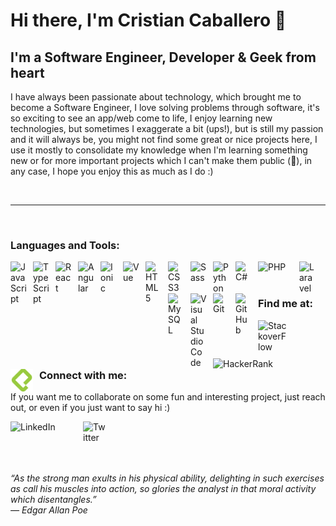 # Hi there, I'm Cristian Caballero 👋



## I'm a Software Engineer, Developer & Geek from heart

I have always been passionate about technology, which brought me to become a Software Engineer, I love solving problems through software, it's so exciting to see an app/web come to life, I enjoy learning new technologies, but sometimes I exaggerate a bit (ups!), but is still my passion and it will always be, you might not find some great or nice projects here, I use it mostly to consolidate my knowledge when I'm learning something new or for more important projects which I can't make them public (🤫), in any case, I hope you enjoy this as much as I do :)

<br />

---

<br />



### Languages and Tools:

<img align="left" alt="JavaScript" width="26px" src="https://cdn.jsdelivr.net/gh/devicons/devicon/icons/javascript/javascript-original.svg" style="padding-right:10px;" />
<img align="left" alt="TypeScript" width="26px" src="https://cdn-icons-png.flaticon.com/512/5968/5968381.png" style="padding-right:10px;" />
<img align="left" alt="React" width="26px" src="https://cdn.jsdelivr.net/gh/devicons/devicon/icons/react/react-original.svg" style="padding-right:10px;" />
<img align="left" alt="Angular" width="26px" src="https://static.cdnlogo.com/logos/a/24/angular-icon.svg" style="padding-right:10px;" />
<img align="left" alt="Ionic" width="26px" src="https://ionicframework.com/img/meta/logo.png" style="padding-right:10px;" />
<img align="left" alt="Vue" width="26px" src="https://cdn.worldvectorlogo.com/logos/vue-9.svg" style="padding-right:10px;" />
<img align="left" alt="HTML5" width="26px" src="https://cdn.jsdelivr.net/gh/devicons/devicon/icons/html5/html5-original.svg" style="padding-right:10px;" />
<img align="left" alt="CSS3" width="26px" src="https://cdn.jsdelivr.net/gh/devicons/devicon/icons/css3/css3-original.svg" style="padding-right:10px;" />
<img align="left" alt="Sass" width="26px" src="https://cdn.jsdelivr.net/gh/devicons/devicon/icons/sass/sass-original.svg" style="padding-right:10px;" />
<img align="left" alt="Python" width="26px" src="https://upload.wikimedia.org/wikipedia/commons/thumb/c/c3/Python-logo-notext.svg/1024px-Python-logo-notext.svg.png" style="padding-right:10px;" />
<img align="left" alt="C#" width="26px" src="https://seeklogo.com/images/C/c-sharp-c-logo-02F17714BA-seeklogo.com.png" style="padding-right:10px;" />
<img align="left" alt="PHP" width="56px" src="https://upload.wikimedia.org/wikipedia/commons/thumb/2/27/PHP-logo.svg/1200px-PHP-logo.svg.png" style="padding-right:10px;" />
<img align="left" alt="Laravel" width="26px" src="https://static.cdnlogo.com/logos/l/57/laravel.svg" style="padding-right:10px;" />
<img align="left" alt="MySQL" width="26px" src="https://cdn.jsdelivr.net/gh/devicons/devicon/icons/mysql/mysql-original.svg" style="padding-right:10px;" />
<img align="left" alt="Visual Studio Code" width="26px" src="https://cdn.jsdelivr.net/gh/devicons/devicon/icons/vscode/vscode-original.svg" style="padding-right:10px;" />
<img align="left" alt="Git" width="26px" src="https://cdn.jsdelivr.net/gh/devicons/devicon/icons/git/git-original.svg" style="padding-right:10px;" />
<img align="left" alt="GitHub" width="26px" src="https://user-images.githubusercontent.com/3369400/139447912-e0f43f33-6d9f-45f8-be46-2df5bbc91289.png" style="padding-right:10px;" />

<br />
<br />


<!-- ### What I'm currently learning

### What I have to improve
- DevOps
  - AWS
  - Docker
  - Jenkins -->

### Find me at:

[<img align="left" alt="StackoverFlow" width="46px" src="https://upload.wikimedia.org/wikipedia/commons/thumb/e/ef/Stack_Overflow_icon.svg/768px-Stack_Overflow_icon.svg.png" style="padding-right:10px;" />](https://stackoverflow.com/users/6763278/crscaballero)
[<img align="left" alt="HackerRank" width="166px" src="https://hrcdn.net/fcore/assets/brand/logo-new-white-green-a5cb16e0ae.svg" style="padding-right:10px;padding-top:10px;" />](https://www.hackerrank.com/crscaballero)
[<img align="left" alt="Platzi" width="36px" src="./assets/platzi.png" style="padding-right:10px;" />](https://platzi.com/p/CrsCaballero/)

<!-- Udemy -->
<!-- Add StackoverFlow & HackerRank badges  -->

<br />
<br />

### Connect with me:

If you want me to collaborate on some fun and interesting project, just reach out, or even if you just want to say hi :)

[<img align="left" alt="LinkedIn" width="106px" src="https://upload.wikimedia.org/wikipedia/commons/thumb/0/01/LinkedIn_Logo.svg/1280px-LinkedIn_Logo.svg.png" style="padding-right:10px;" />](https://www.linkedin.com/in/crscaballero/)
[<img align="left" alt="Twitter" width="36px" src="https://upload.wikimedia.org/wikipedia/commons/thumb/4/4f/Twitter-logo.svg/584px-Twitter-logo.svg.png" style="padding-right:10px;" />](https://twitter.com/DevCrsCaballero)

<br />
<br />

<br />
<br />

<em>“As the strong man exults in his physical ability, delighting in such exercises as call his muscles into action, so glories the analyst in that moral activity which disentangles.” 
<br />
— Edgar Allan Poe</em>
